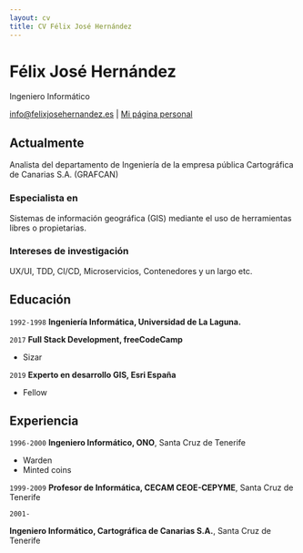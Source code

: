 ```yaml
---
layout: cv
title: CV Félix José Hernández
---
```

# Félix José Hernández
Ingeniero Informático

<div id="webaddress">
<a href="info@felixjosehernandez.es">info@felixjosehernandez.es</a>
| <a href="https://felixjosehernandez.es">Mi página personal</a>
</div>


## Actualmente

Analista del departamento de Ingeniería de la empresa pública Cartográfica de Canarias S.A. (GRAFCAN)

### Especialista en

Sistemas de información geográfica (GIS) mediante el uso de herramientas libres o propietarias.

### Intereses de investigación

UX/UI, TDD, CI/CD, Microservicios, Contenedores y un largo etc.

## Educación

`1992-1998`
__Ingeniería Informática, Universidad de La Laguna.__

`2017`
__Full Stack Development, freeCodeCamp__

- Sizar

`2019`
__Experto en desarrollo GIS, Esri España__

- Fellow

## Experiencia

`1996-2000`
__Ingeniero Informático, ONO__, Santa Cruz de Tenerife

- Warden
- Minted coins

`1999-2009`
__Profesor de Informática, CECAM CEOE-CEPYME__, Santa Cruz de Tenerife

`2001-`

__Ingeniero Informático, Cartográfica de Canarias S.A.__, Santa Cruz de Tenerife

<!-- ### Footer

Last updated: March 2022 -->
